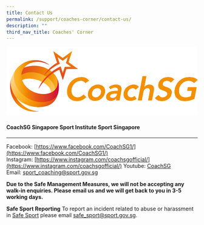 ```yaml
---
title: Contact Us
permalink: /support/coaches-corner/contact-us/
description: ""
third_nav_title: Coaches' Corner
---
```

![](/images/Support/Coache's%20Corner/CoachSG%20Logo%20Full%20Color%20(1).png)

#### **CoachSG  Singapore Sport Institute Sport Singapore**
-----------------------------------------------------

Facebook: [https://www.facebook.com/CoachSG1/](https://www.facebook.com/CoachSG1/)
Instagram: [https://www.instagram.com/coachsgofficial/](https://www.instagram.com/coachsgofficial/)
Youtube: [CoachSG](https://www.youtube.com/channel/UC6S-f5ZwoXcGs_TDbimGd5g)
Email: [sport_coaching@sport.gov.sg](mailto:sport_coaching@sport.gov.sg) 

**Due to the Safe Management Measures, we will not be accepting any walk-in enquiries. Please email us and we will get back to you in 3-5 working days.** 

**Safe Sport Reporting** 
To report an incident related to abuse or harassment in [Safe Sport](https://www.sportsingapore.gov.sg/Athletes-Coaches/Safe-Sport) please email [safe_sport@sport.gov.sg](mailto:mailto:safe_sport@sport.gov.sg).